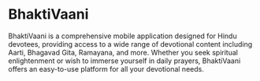 # BhaktiVaani
BhaktiVaani is a comprehensive mobile application designed for Hindu devotees, providing access to a wide range of devotional content including Aarti, Bhagavad Gita, Ramayana, and more. Whether you seek spiritual enlightenment or wish to immerse yourself in daily prayers, BhaktiVaani offers an easy-to-use platform for all your devotional needs.
